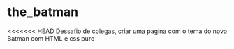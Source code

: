 # the_batman
<<<<<<< HEAD
Dessafio de colegas, criar uma pagina com o tema do novo Batman com HTML e css puro
